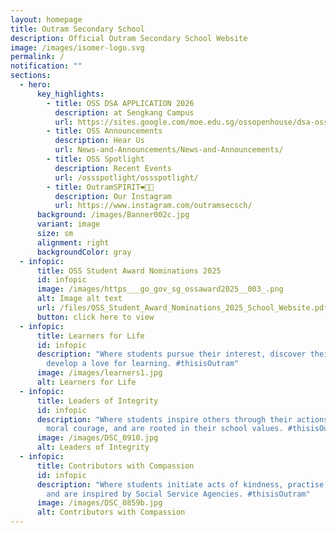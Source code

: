 ```yaml
---
layout: homepage
title: Outram Secondary School
description: Official Outram Secondary School Website
image: /images/isomer-logo.svg
permalink: /
notification: ""
sections:
  - hero:
      key_highlights:
        - title: OSS DSA APPLICATION 2026
          description: at Sengkang Campus
          url: https://sites.google.com/moe.edu.sg/ossopenhouse/dsa-oss
        - title: OSS Announcements
          description: Hear Us
          url: News-and-Announcements/News-and-Announcements/
        - title: OSS Spotlight
          description: Recent Events
          url: /ossspotlight/ossspotlight/
        - title: OutramSPIRIT❤️💛💙
          description: Our Instagram
          url: https://www.instagram.com/outramsecsch/
      background: /images/Banner002c.jpg
      variant: image
      size: sm
      alignment: right
      backgroundColor: gray
  - infopic:
      title: OSS Student Award Nominations 2025
      id: infopic
      image: /images/https___go_gov_sg_ossaward2025__003_.png
      alt: Image alt text
      url: /files/OSS_Student_Award_Nominations_2025_School_Website.pdf
      button: click here to view
  - infopic:
      title: Learners for Life
      id: infopic
      description: "Where students pursue their interest, discover their talents, and
        develop a love for learning. #thisisOutram"
      image: /images/learners1.jpg
      alt: Learners for Life
  - infopic:
      title: Leaders of Integrity
      id: infopic
      description: "Where students inspire others through their actions, demonstrate
        moral courage, and are rooted in their school values. #thisisOutram"
      image: /images/DSC_0910.jpg
      alt: Leaders of Integrity
  - infopic:
      title: Contributors with Compassion
      id: infopic
      description: "Where students initiate acts of kindness, practise inclusivity,
        and are inspired by Social Service Agencies. #thisisOutram"
      image: /images/DSC_0859b.jpg
      alt: Contributors with Compassion
---
```

